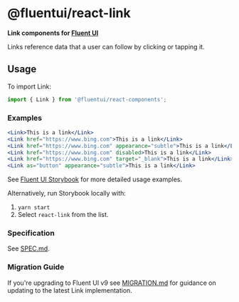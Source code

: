 # @fluentui/react-link

**Link components for [Fluent UI](https://react.fluentui.dev/)**

Links reference data that a user can follow by clicking or tapping it.

## Usage

To import Link:

```js
import { Link } from '@fluentui/react-components';
```

### Examples

```jsx
<Link>This is a link</Link>
<Link href="https://www.bing.com">This is a link</Link>
<Link href="https://www.bing.com" appearance="subtle">This is a link</Link>
<Link href="https://www.bing.com" disabled>This is a link</Link>
<Link href="https://www.bing.com" target="_blank">This is a link</Link>
<Link as="button" appearance="subtle">This is a link</Link>
```

See [Fluent UI Storybook](https://react.fluentui.dev/) for more detailed usage examples.

Alternatively, run Storybook locally with:

1. `yarn start`
2. Select `react-link` from the list.

### Specification

See [SPEC.md](./SPEC.md).

### Migration Guide

If you're upgrading to Fluent UI v9 see [MIGRATION.md](./MIGRATION.md) for guidance on updating to the latest Link implementation.
